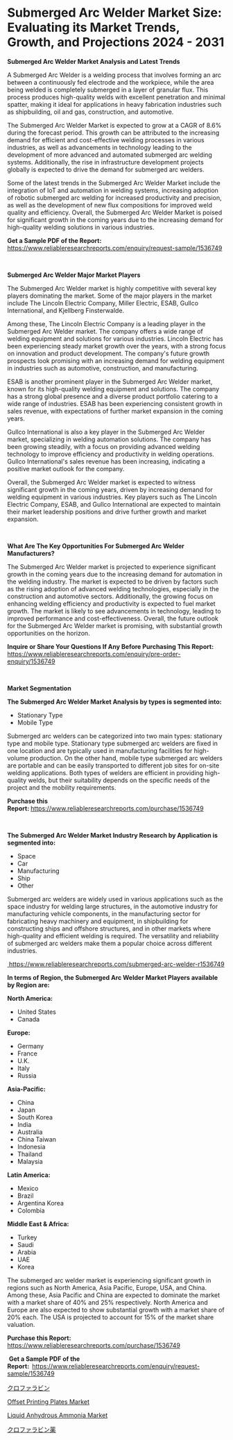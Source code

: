 <p><h1>Submerged Arc Welder Market Size: Evaluating its Market Trends, Growth, and Projections 2024 - 2031</h1></p><p><strong>Submerged Arc Welder Market Analysis and Latest Trends</strong></p>
<p><p>A Submerged Arc Welder is a welding process that involves forming an arc between a continuously fed electrode and the workpiece, while the area being welded is completely submerged in a layer of granular flux. This process produces high-quality welds with excellent penetration and minimal spatter, making it ideal for applications in heavy fabrication industries such as shipbuilding, oil and gas, construction, and automotive.</p><p>The Submerged Arc Welder Market is expected to grow at a CAGR of 8.6% during the forecast period. This growth can be attributed to the increasing demand for efficient and cost-effective welding processes in various industries, as well as advancements in technology leading to the development of more advanced and automated submerged arc welding systems. Additionally, the rise in infrastructure development projects globally is expected to drive the demand for submerged arc welders.</p><p>Some of the latest trends in the Submerged Arc Welder Market include the integration of IoT and automation in welding systems, increasing adoption of robotic submerged arc welding for increased productivity and precision, as well as the development of new flux compositions for improved weld quality and efficiency. Overall, the Submerged Arc Welder Market is poised for significant growth in the coming years due to the increasing demand for high-quality welding solutions in various industries.</p></p>
<p><strong>Get a Sample PDF of the Report:&nbsp;</strong> <a href="https://www.reliableresearchreports.com/enquiry/request-sample/1536749">https://www.reliableresearchreports.com/enquiry/request-sample/1536749</a></p>
<p>&nbsp;</p>
<p><strong>Submerged Arc Welder Major Market Players</strong></p>
<p><p>The Submerged Arc Welder market is highly competitive with several key players dominating the market. Some of the major players in the market include The Lincoln Electric Company, Miller Electric, ESAB, Gullco International, and Kjellberg Finsterwalde. </p><p>Among these, The Lincoln Electric Company is a leading player in the Submerged Arc Welder market. The company offers a wide range of welding equipment and solutions for various industries. Lincoln Electric has been experiencing steady market growth over the years, with a strong focus on innovation and product development. The company's future growth prospects look promising with an increasing demand for welding equipment in industries such as automotive, construction, and manufacturing.</p><p>ESAB is another prominent player in the Submerged Arc Welder market, known for its high-quality welding equipment and solutions. The company has a strong global presence and a diverse product portfolio catering to a wide range of industries. ESAB has been experiencing consistent growth in sales revenue, with expectations of further market expansion in the coming years.</p><p>Gullco International is also a key player in the Submerged Arc Welder market, specializing in welding automation solutions. The company has been growing steadily, with a focus on providing advanced welding technology to improve efficiency and productivity in welding operations. Gullco International's sales revenue has been increasing, indicating a positive market outlook for the company.</p><p>Overall, the Submerged Arc Welder market is expected to witness significant growth in the coming years, driven by increasing demand for welding equipment in various industries. Key players such as The Lincoln Electric Company, ESAB, and Gullco International are expected to maintain their market leadership positions and drive further growth and market expansion.</p></p>
<p>&nbsp;</p>
<p><strong>What Are The Key Opportunities For Submerged Arc Welder Manufacturers?</strong></p>
<p><p>The Submerged Arc Welder market is projected to experience significant growth in the coming years due to the increasing demand for automation in the welding industry. The market is expected to be driven by factors such as the rising adoption of advanced welding technologies, especially in the construction and automotive sectors. Additionally, the growing focus on enhancing welding efficiency and productivity is expected to fuel market growth. The market is likely to see advancements in technology, leading to improved performance and cost-effectiveness. Overall, the future outlook for the Submerged Arc Welder market is promising, with substantial growth opportunities on the horizon.</p></p>
<p><strong>Inquire or Share Your Questions If Any Before Purchasing This Report:</strong> <a href="https://www.reliableresearchreports.com/enquiry/pre-order-enquiry/1536749">https://www.reliableresearchreports.com/enquiry/pre-order-enquiry/1536749</a></p>
<p>&nbsp;</p>
<p><strong>Market Segmentation</strong></p>
<p><strong>The Submerged Arc Welder Market Analysis by types is segmented into:</strong></p>
<p><ul><li>Stationary Type</li><li>Mobile Type</li></ul></p>
<p><p>Submerged arc welders can be categorized into two main types: stationary type and mobile type. Stationary type submerged arc welders are fixed in one location and are typically used in manufacturing facilities for high-volume production. On the other hand, mobile type submerged arc welders are portable and can be easily transported to different job sites for on-site welding applications. Both types of welders are efficient in providing high-quality welds, but their suitability depends on the specific needs of the project and the mobility requirements.</p></p>
<p><strong>Purchase this Report:&nbsp;</strong><a href="https://www.reliableresearchreports.com/purchase/1536749">https://www.reliableresearchreports.com/purchase/1536749</a></p>
<p>&nbsp;</p>
<p><strong>The Submerged Arc Welder Market Industry Research by Application is segmented into:</strong></p>
<p><ul><li>Space</li><li>Car</li><li>Manufacturing</li><li>Ship</li><li>Other</li></ul></p>
<p><p>Submerged arc welders are widely used in various applications such as the space industry for welding large structures, in the automotive industry for manufacturing vehicle components, in the manufacturing sector for fabricating heavy machinery and equipment, in shipbuilding for constructing ships and offshore structures, and in other markets where high-quality and efficient welding is required. The versatility and reliability of submerged arc welders make them a popular choice across different industries.</p></p>
<p><a href="https://www.reliableresearchreports.com/submerged-arc-welder-r1536749">&nbsp;https://www.reliableresearchreports.com/submerged-arc-welder-r1536749</a></p>
<p><strong>In terms of Region, the Submerged Arc Welder Market Players available by Region are:</strong></p>
<p>
    <p> <strong> North America: </strong>
        <ul>
            <li>United States</li>
            <li>Canada</li>
        </ul>
        </p> 
    <p> <strong> Europe: </strong>
        <ul>
            <li>Germany</li>
            <li>France</li>
            <li>U.K.</li>
            <li>Italy</li>
            <li>Russia</li>
        </ul>
        </p> 
    <p> <strong> Asia-Pacific: </strong>
        <ul>
            <li>China</li>
            <li>Japan</li>
            <li>South Korea</li>
            <li>India</li>
            <li>Australia</li>
            <li>China Taiwan</li>
            <li>Indonesia</li>
            <li>Thailand</li>
            <li>Malaysia</li>
        </ul>
        </p> 
    <p> <strong> Latin America: </strong>
        <ul>
            <li>Mexico</li>
            <li>Brazil</li>
            <li>Argentina Korea</li>
            <li>Colombia</li>
        </ul>
        </p> 
    <p> <strong> Middle East & Africa: </strong>
        <ul>
            <li>Turkey</li>
            <li>Saudi</li>
            <li>Arabia</li>
            <li>UAE</li>
            <li>Korea</li>
        </ul>
    </p>
    </p>
<p><p>The submerged arc welder market is experiencing significant growth in regions such as North America, Asia Pacific, Europe, USA, and China. Among these, Asia Pacific and China are expected to dominate the market with a market share of 40% and 25% respectively. North America and Europe are also expected to show substantial growth with a market share of 20% each. The USA is projected to account for 15% of the market share valuation.</p></p>
<p><strong>Purchase this Report: </strong><a href="https://www.reliableresearchreports.com/purchase/1536749">https://www.reliableresearchreports.com/purchase/1536749</a></p>
<p>&nbsp;<strong>Get a Sample PDF of the Report:&nbsp;&nbsp;</strong><a href="https://www.reliableresearchreports.com/enquiry/request-sample/1536749">https://www.reliableresearchreports.com/enquiry/request-sample/1536749</a></p>
<p><strong></strong></p>
<p><p><a href="https://github.com/xtkhtofdt934839/Market-Research-Report-List-1/blob/main/211331236587.md">クロファラビン</a></p><p><a href="https://issuu.com/reportprime-2/docs/offset-printing-plates-market-size-2030.pptx">Offset Printing Plates Market</a></p><p><a href="https://issuu.com/reportprime-2/docs/liquid-anhydrous-ammonia-market-size-2030.pptx">Liquid Anhydrous Ammonia Market</a></p><p><a href="https://github.com/ddwcuskozol07187/Market-Research-Report-List-1/blob/main/627409636588.md">クロファラビン薬</a></p></p>